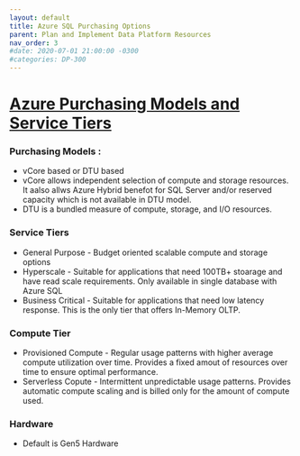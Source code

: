 ```yaml
---
layout: default
title: Azure SQL Purchasing Options
parent: Plan and Implement Data Platform Resources
nav_order: 3
#date: 2020-07-01 21:00:00 -0300
#categories: DP-300
---
```


# [Azure Purchasing Models and Service Tiers](#tab/azure-sql-purchasing-options) 

### Purchasing Models : 

* vCore based or DTU based
* vCore allows independent selection of compute and storage resources. It aalso allws Azure Hybrid benefot for SQL Server and/or reserved capacity which is not available in DTU model.
* DTU is a bundled measure of compute, storage, and I/O resources.

### Service Tiers

* General Purpose - Budget oriented scalable compute and storage options
* Hyperscale - Suitable for applications that need 100TB+ stoarage and have read scale requirements. Only available in single database with Azure SQL
* Business Critical - Suitable for applications that need low latency response. This is the only tier that offers In-Memory OLTP.

### Compute Tier

* Provisioned Compute - Regular usage patterns with higher average compute utilization over time. Provides a fixed amout of resources over time to ensure optimal performance.
* Serverless Copute - Intermittent unpredictable usage patterns. Provides automatic compute scaling and is billed only for the amount of compute used.

### Hardware

* Default is Gen5 Hardware